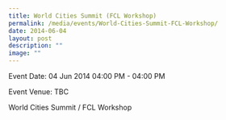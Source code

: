 ```yaml
---
title: World Cities Summit (FCL Workshop)
permalink: /media/events/World-Cities-Summit-FCL-Workshop/
date: 2014-06-04
layout: post
description: ""
image: ""
---
```

Event Date: 04 Jun 2014 04:00 PM - 04:00 PM

Event Venue: TBC

World Cities Summit / FCL Workshop